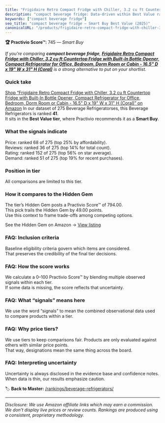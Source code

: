 ```yaml
---
title: "Frigidaire Retro Compact Fridge with Chiller, 3.2 cu ft Countertop Fridge with Built-In Bottle Opener, Compact Refrigerator for Office, Bedroom, Dorm Room or Cabin - 16.5\" D x 19\" W x 31\" H (Coral)"
description: "compact beverage fridge: Data-driven within Best Value ranking using the Practivio Score™. Positioned by quality, value, demand, findability, momentum."
keywords: ["compact beverage fridge"]
seo_title: "compact beverage fridge — Smart Buy Best Value (2025)"
canonicalURL: "/products/frigidaire-retro-compact-fridge-with-chiller-32-cu-ft-countertop-fridge-with-built-in-bottle-opener-compact-refrigerator-for-office-bedroom-dorm-room-or-cabin-165-d-x-19-w-x-31-h-coral-B084GSNPH1/"
---
```


**🏆 Practivio Score™:** 745 — _Smart Buy_


*If you're comparing **compact beverage fridge**, **[Frigidaire Retro Compact Fridge with Chiller, 3.2 cu ft Countertop Fridge with Built-In Bottle Opener, Compact Refrigerator for Office, Bedroom, Dorm Room or Cabin - 16.5" D x 19" W x 31" H (Coral)](https://www.amazon.com/dp/B084GSNPH1?tag=practivio-20)** is a strong alternative to put on your shortlist.*
### Quick take
[Shop “Frigidaire Retro Compact Fridge with Chiller, 3.2 cu ft Countertop Fridge with Built-In Bottle Opener, Compact Refrigerator for Office, Bedroom, Dorm Room or Cabin - 16.5" D x 19" W x 31" H (Coral)” on Amazon](https://www.amazon.com/dp/B084GSNPH1?tag=practivio-20)
In our dataset of 275 Beverage Refrigeratorses, this Beverage Refrigerators is ranked **41**.  
It sits in the **Best Value tier**, where Practivio recommends it as a **Smart Buy**.

### What the signals indicate
Price: ranked 68 of 275 (top 25% by affordability).  
Reviews: ranked 36 of 275 (top 14% for total count).  
Rating: ranked 152 of 275 (top 56% on star average).  
Demand: ranked 51 of 275 (top 19% for recent purchases).

### Position in tier
All comparisons are limited to this tier.

### How it compares to the Hidden Gem
The tier’s Hidden Gem posts a Practivio Score™ of 794.00.  
This pick trails the Hidden Gem by 49.00 points.  
Use this context to frame trade-offs among competing options.  

See the Hidden Gem on Amazon → [View listing](https://www.amazon.com/dp/B00IR8H55A?tag=practivio-20)

### FAQ: Inclusion criteria
Baseline eligibility criteria govern which items are considered.  
That preserves the credibility of the final tier decisions.

### FAQ: How the score works
We calculate a 0–100 Practivio Score™ by blending multiple observed signals within each tier.  
If some data is missing, the score reflects that uncertainty.

### FAQ: What “signals” means here
We use the word “signals” to mean the combined observational data used to compare products within a tier.

### FAQ: Why price tiers?
We use tiers to keep comparisons fair. Products are only evaluated against others with similar price points.  
That way, designations mean the same thing across the board.

### FAQ: Interpreting uncertainty
Uncertainty is always disclosed in the evidence base and confidence notes.  
When data is thin, our results emphasize caution.


🏷️ **Back to Master:** [/rankings/beverage-refrigerators/](/rankings/beverage-refrigerators/)

---
_Disclosure: We use Amazon affiliate links which may earn a commission. We don’t display live prices or review counts. Rankings are produced using a consistent, proprietary methodology._
